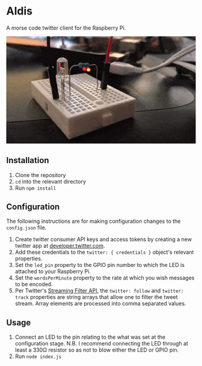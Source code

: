 # Aldis

A morse code twitter client for the Raspberry Pi.

![](resources/images/aldis.gif)

## Installation

1.  Clone the repository
2.  `cd` into the relevant directory
3.  Run `npm install`

## Configuration
The following instructions are for making configuration changes to the `config.json` file.

1.  Create twitter consumer API keys and access tokens by creating a new twitter app at [developer.twitter.com](https://developer.twitter.com/).
2.  Add these credentials to the `twitter: { credentials }` object's relevant properties.
3.  Set the `led_pin` property to the GPIO pin number to which the LED is attached to your Raspberry Pi.
4.  Set the `wordsPerMinute` property to the rate at which you wish messages to be encoded.
5.  Per Twitter's [Streaming Filter API](https://developer.twitter.com/en/docs/tweets/filter-realtime/guides/basic-stream-parameters.html), the `twitter: follow` and `twitter: track` properties are string arrays that allow one to filter the tweet stream. Array elements are processed into comma separated values.

## Usage

1.  Connect an LED to the pin relating to the what was set at the configuration stage. N.B. I recommend connecting the LED through at least a 330Ω resistor so as not to blow either the LED or GPIO pin.
2.  Run `node index.js`
